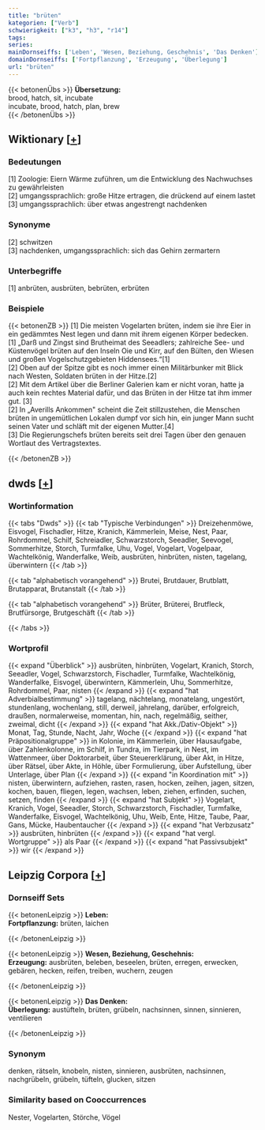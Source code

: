 ```yaml
---
title: "brüten"
kategorien: ["Verb"]
schwierigkeit: ["k3", "h3", "r14"]
tags:
series:
mainDornseiffs: ['Leben', 'Wesen, Beziehung, Geschehnis', 'Das Denken']
domainDornseiffs: ['Fortpflanzung', 'Erzeugung', 'Überlegung']
url: "brüten"
---
```


{{< betonenÜbs >}}
**Übersetzung:**  
brood, hatch, sit, incubate  
incubate, brood, hatch, plan, brew  
{{< /betonenÜbs >}}

## Wiktionary [[+](https://de.wiktionary.org/wiki/brüten)]

### Bedeutungen
[1] Zoologie: Eiern Wärme zuführen, um die Entwicklung des Nachwuchses zu gewährleisten  
[2] umgangssprachlich: große Hitze ertragen, die drückend auf einem lastet  
[3] umgangssprachlich: über etwas angestrengt nachdenken  

### Synonyme
[2] schwitzen  
[3] nachdenken, umgangssprachlich: sich das Gehirn zermartern  

### Unterbegriffe
[1] anbrüten, ausbrüten, bebrüten, erbrüten  

### Beispiele
{{< betonenZB >}}
[1] Die meisten Vogelarten brüten, indem sie ihre Eier in ein gedämmtes Nest legen und dann mit ihrem eigenen Körper bedecken.  
[1] „Darß und Zingst sind Brutheimat des Seeadlers; zahlreiche See- und Küstenvögel brüten auf den Inseln Oie und Kirr, auf den Bülten, den Wiesen und großen Vogelschutzgebieten Hiddensees.“[1]  
[2] Oben auf der Spitze gibt es noch immer einen Militärbunker mit Blick nach Westen, Soldaten brüten in der Hitze.[2]  
[2] Mit dem Artikel über die Berliner Galerien kam er nicht voran, hatte ja auch kein rechtes Material dafür, und das Brüten in der Hitze tat ihm immer gut. [3]  
[2] In „Averills Ankommen" scheint die Zeit stillzustehen, die Menschen brüten in ungemütlichen Lokalen dumpf vor sich hin, ein junger Mann sucht seinen Vater und schläft mit der eigenen Mutter.[4]  
[3] Die Regierungschefs brüten bereits seit drei Tagen über den genauen Wortlaut des Vertragstextes.  

{{< /betonenZB >}}


## dwds [[+](https://www.dwds.de/wb/brüten)]

### Wortinformation
{{< tabs "Dwds" >}}
{{< tab "Typische Verbindungen" >}}
Dreizehenmöwe, Eisvogel, Fischadler, Hitze, Kranich, Kämmerlein, Meise, Nest, Paar, Rohrdommel, Schilf, Schreiadler, Schwarzstorch, Seeadler, Seevogel, Sommerhitze, Storch, Turmfalke, Uhu, Vogel, Vogelart, Vogelpaar, Wachtelkönig, Wanderfalke, Weib, ausbrüten, hinbrüten, nisten, tagelang, überwintern
{{< /tab >}}

{{< tab "alphabetisch vorangehend" >}}
Brutei, Brutdauer, Brutblatt, Brutapparat, Brutanstalt
{{< /tab >}}

{{< tab "alphabetisch vorangehend" >}}
Brüter, Brüterei, Brutfleck, Brutfürsorge, Brutgeschäft
{{< /tab >}}

{{< /tabs >}}

### Wortprofil
{{< expand "Überblick" >}} ausbrüten, hinbrüten, Vogelart, Kranich, Storch, Seeadler, Vogel, Schwarzstorch, Fischadler, Turmfalke, Wachtelkönig, Wanderfalke, Eisvogel, überwintern, Kämmerlein, Uhu, Sommerhitze, Rohrdommel, Paar, nisten {{< /expand >}}
{{< expand "hat Adverbialbestimmung" >}} tagelang, nächtelang, monatelang, ungestört, stundenlang, wochenlang, still, derweil, jahrelang, darüber, erfolgreich, draußen, normalerweise, momentan, hin, nach, regelmäßig, seither, zweimal, dicht {{< /expand >}}
{{< expand "hat Akk./Dativ-Objekt" >}} Monat, Tag, Stunde, Nacht, Jahr, Woche {{< /expand >}}
{{< expand "hat Präpositionalgruppe" >}} in Kolonie, im Kämmerlein, über Hausaufgabe, über Zahlenkolonne, im Schilf, in Tundra, im Tierpark, in Nest, im Wattenmeer, über Doktorarbeit, über Steuererklärung, über Akt, in Hitze, über Rätsel, über Akte, in Höhle, über Formulierung, über Aufstellung, über Unterlage, über Plan {{< /expand >}}
{{< expand "in Koordination mit" >}} nisten, überwintern, aufziehen, rasten, rasen, hocken, zeihen, jagen, sitzen, kochen, bauen, fliegen, legen, wachsen, leben, ziehen, erfinden, suchen, setzen, finden {{< /expand >}}
{{< expand "hat Subjekt" >}} Vogelart, Kranich, Vogel, Seeadler, Storch, Schwarzstorch, Fischadler, Turmfalke, Wanderfalke, Eisvogel, Wachtelkönig, Uhu, Weib, Ente, Hitze, Taube, Paar, Gans, Mücke, Haubentaucher {{< /expand >}}
{{< expand "hat Verbzusatz" >}} ausbrüten, hinbrüten {{< /expand >}}
{{< expand "hat vergl. Wortgruppe" >}} als Paar {{< /expand >}}
{{< expand "hat Passivsubjekt" >}} wir {{< /expand >}}

## Leipzig Corpora [[+](https://corpora.uni-leipzig.de/en/res?word=brüten&corpusId=deu_newscrawl-public_2018)]

### Dornseiff Sets
{{< betonenLeipzig >}}
**Leben:**  
**Fortpflanzung:** brüten, laichen  

{{< /betonenLeipzig >}}


{{< betonenLeipzig >}}
**Wesen, Beziehung, Geschehnis:**  
**Erzeugung:** ausbrüten, beleben, beseelen, brüten, erregen, erwecken, gebären, hecken, reifen, treiben, wuchern, zeugen  

{{< /betonenLeipzig >}}


{{< betonenLeipzig >}}
**Das Denken:**  
**Überlegung:** austüfteln, brüten, grübeln, nachsinnen, sinnen, sinnieren, ventilieren  

{{< /betonenLeipzig >}}

### Synonym
denken, rätseln, knobeln, nisten, sinnieren, ausbrüten, nachsinnen, nachgrübeln, grübeln, tüfteln, glucken, sitzen


### Similarity based on Cooccurrences
Nester, Vogelarten, Störche, Vögel

